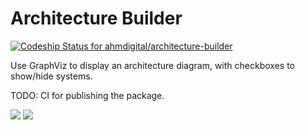 # Architecture Builder

[![Codeship Status for ahmdigital/architecture-builder](https://app.codeship.com/projects/0107d110-7e08-0138-0ea5-62a0e87a253e/status?branch=master)](https://app.codeship.com/projects/397183)

Use GraphViz to display an architecture diagram, with checkboxes to show/hide systems.

TODO: CI for publishing the package.

<img src="https://user-images.githubusercontent.com/4197647/142144483-9bc4d229-369d-470f-9d30-18b3c5b2715e.png">

<img src="https://user-images.githubusercontent.com/4197647/82273954-2f084e00-99c2-11ea-85c0-d410fd907f19.png">
